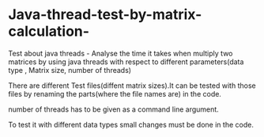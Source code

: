 # Java-thread-test-by-matrix-calculation-
Test about java threads - Analyse the time it takes when multiply two matrices by using java threads with respect to different parameters(data type , Matrix size, number of threads)

There are different Test files(diffent matrix sizes).It can be tested with those files by renaming the parts(where the file names are) in the code.

number of threads has to be given as a command line argument.

To test it with different data types small changes must be done in the code.
